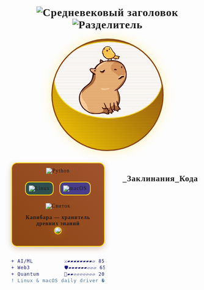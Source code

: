 <div align="center" style="font-family: 'MedievalSharp', cursive; letter-spacing: 1px;">

  <!-- Анимированный заголовок в средневековом стиле -->
  <h1 align="center">
    <img src="https://readme-typing-svg.demolab.com?font=MedievalSharp&weight=600&size=32&duration=4000&pause=1000&color=FFD700&background=FFFFFF00&width=600&lines=%E2%9A%9E%EF%B8%8F+Fedorov.sFF+%F0%9F%97%9D;%F0%9F%96%95+Code+Alchemist+%E2%9C%94%EF%B8%8F;%F0%9F%8F%B0+Linux+%26+MacOS+Paladin+%F0%9F%8F%B0" alt="Средневековый заголовок">
    <img src="https://readme-typing-svg.demolab.com?font=MedievalSharp&size=20&pause=1000&color=FFD700&width=600&lines=%E2%96%B2%E2%96%B2%E2%96%B2%E2%96%B2%E2%96%B2%E2%96%B2%E2%96%B2%E2%96%B2%E2%96%B2%E2%96%B2%E2%96%B2%E2%96%B2%E2%96%B2%E2%96%B2%E2%96%B2%E2%96%B2%E2%96%B2%E2%96%B2%E2%96%B2%E2%96%B2%E2%96%B2%E2%96%B2%E2%96%B2%E2%96%B2" alt="Разделитель">
  </h1>

  <!-- Аватар в стиле старинного медальона -->
  <div style="
    width: 280px;
    height: 280px;
    margin: 20px auto;
    border-radius: 50%;
    background: linear-gradient(45deg, #FFD700, #B8860B, #8B4513);
    padding: 4px;
    position: relative;
    overflow: hidden;
    animation: medieval-glow 4s infinite;
    box-shadow: 0 0 30px rgba(255,215,0,0.3);
    border: 3px solid #8B4513;
  ">
    <img 
      src="https://raw.githubusercontent.com/Nemets87/Nemets87/main/photo_2025-02-12_08-53-12.jpg" 
      style="
        border-radius: 50%;
        border: 2px solid #FFD700;
        filter: sepia(0.3) contrast(1.1);
        transition: all 0.5s ease;
      "
      onmouseover="this.style.transform='rotate(5deg) scale(1.05)';this.style.filter='sepia(0.5) contrast(1.2)'"
      onmouseout="this.style.transform='rotate(0deg) scale(1)';this.style.filter='sepia(0.3) contrast(1.1)'"
      alt="Рыцарь кода"
    >
    <!-- Эффект старинного пергамента -->
    <div style="
      position: absolute;
      top: 0;
      left: 0;
      width: 100%;
      height: 100%;
      background: repeating-linear-gradient(
        0deg,
        rgba(139,69,19,0.1) 0px,
        rgba(139,69,19,0.1) 2px,
        transparent 2px,
        transparent 4px
      );
      mix-blend-mode: multiply;
    "></div>
  </div>

  <!-- Бейджи в стиле средневековых гербов -->
  <div align="center" style="
    margin: 30px 0;
    display: grid;
    grid-template-columns: repeat(auto-fit, minmax(200px, 1fr));
    gap: 15px;
    max-width: 800px;
  ">
    <div style="
      background: linear-gradient(45deg, #8B4513, #A0522D);
      padding: 12px;
      border-radius: 15px;
      border: 2px solid #FFD700;
      box-shadow: 0 5px 15px rgba(139,69,19,0.3);
      transition: transform 0.3s ease;
      " onmouseover="this.style.transform='translateY(-5px)'" 
         onmouseout="this.style.transform='translateY(0)'">
      <img src="https://img.shields.io/badge/Python-Dragon_Slayer-3776AB?style=for-the-badge&logo=python&logoColor=ffdd54&labelColor=2F4F4F&color=FFD700" alt="Python">
   <div align="center">

<!-- Бейджи в стиле средневековых гербов -->
<div style="
  display: flex;
  gap: 15px;
  flex-wrap: wrap;
  justify-content: center;
  max-width: 800px;
  margin: 20px auto;
">

  <div style="
    background: #2F4F4F;
    padding: 8px;
    border-radius: 12px;
    border: 2px solid #FFD700;
  ">
    <img src="https://img.shields.io/badge/Linux-Castle_Guard-87CF3E?style=for-the-badge&logo=linux&logoColor=white&labelColor=2F4F4F&color=FFD700" alt="Linux">
  </div>

  <div style="
    background: #483D8B;
    padding: 8px;
    border-radius: 12px;
    border: 2px solid #FFD700;
  ">
    <img src="https://img.shields.io/badge/macOS-Enchanted_Tome-000000?style=for-the-badge&logo=apple&logoColor=white&labelColor=2F4F4F&color=FFD700" alt="macOS">
  </div>

</div>
  </div>

  <!-- Анимированный разделитель со свитком -->
  <div align="center">
    <img src="https://readme-typing-svg.demolab.com?font=MedievalSharp&size=20&pause=1000&color=FFD700&width=600&lines=%E2%96%AC%E2%96%AC%E2%96%AC%E2%96%AC%E2%96%AC%E2%96%AC%E2%96%AC%E2%96%AC%E2%96%AC%E2%96%AC%E2%96%AC%E2%96%AC%E2%96%AC%E2%96%AC%E2%96%AC%E2%96%AC%E2%96%AC%E2%96%AC%E2%96%AC%E2%96%AC%E2%96%AC%E2%96%AC%E2%96%AC%E2%96%AC%E2%96%AC%E2%96%AC%E2%96%AC%E2%96%AC%E2%96%AC%E2%96%AC%E2%96%AC%E2%96%AC%E2%96%AC" alt="Свиток">
  </div>

**Капибара — хранитель древних знаний**  
<img src="https://media.giphy.com/media/3o7abKhOpu0NwenH3O/giphy.gif" width="200" style="border-radius:15px;border:2px solid #FFD700;box-shadow:0 0 20px rgba(255,215,0,0.3);">

</div>

## 🏰_Заклинания_Кода

```diff
+ AI/ML          ⚔️▰▰▰▰▰▰▰▰▱ 85% 
+ Web3           🛡️▰▰▰▰▰▰▱▱▱ 65%
+ Quantum        🧙▰▰▱▱▱▱▱▱▱ 20%
! Linux & macOS daily driver �🏰
